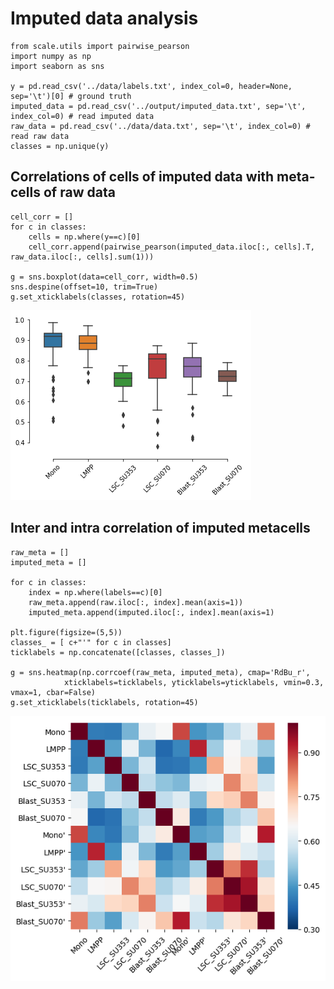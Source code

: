 # Imputed data analysis

    from scale.utils import pairwise_pearson
    import numpy as np
    import seaborn as sns
    
    y = pd.read_csv('../data/labels.txt', index_col=0, header=None, sep='\t')[0] # ground truth
    imputed_data = pd.read_csv('../output/imputed_data.txt', sep='\t', index_col=0) # read imputed data
    raw_data = pd.read_csv('../data/data.txt', sep='\t', index_col=0) # read raw data
    classes = np.unique(y)

## Correlations of cells of imputed data with meta-cells of raw data

    cell_corr = []
    for c in classes:
        cells = np.where(y==c)[0]
        cell_corr.append(pairwise_pearson(imputed_data.iloc[:, cells].T, raw_data.iloc[:, cells].sum(1)))
    
    g = sns.boxplot(data=cell_corr, width=0.5)
    sns.despine(offset=10, trim=True)
    g.set_xticklabels(classes, rotation=45)
    
![corr_boxplot](png/correlation_with_metacell.png)

## Inter and intra correlation of imputed metacells

    raw_meta = []
    imputed_meta = []

    for c in classes:
        index = np.where(labels==c)[0]
        raw_meta.append(raw.iloc[:, index].mean(axis=1))
        imputed_meta.append(imputed.iloc[:, index].mean(axis=1)
       
    plt.figure(figsize=(5,5))
    classes_ = [ c+"'" for c in classes]
    ticklabels = np.concatenate([classes, classes_])
    
    g = sns.heatmap(np.corrcoef(raw_meta, imputed_meta), cmap='RdBu_r', 
                xticklabels=ticklabels, yticklabels=yticklabels, vmin=0.3, vmax=1, cbar=False)
    g.set_xticklabels(ticklabels, rotation=45)
    
![corr_heatmap](png/inter_intra_correlation_of_metacell.png)
